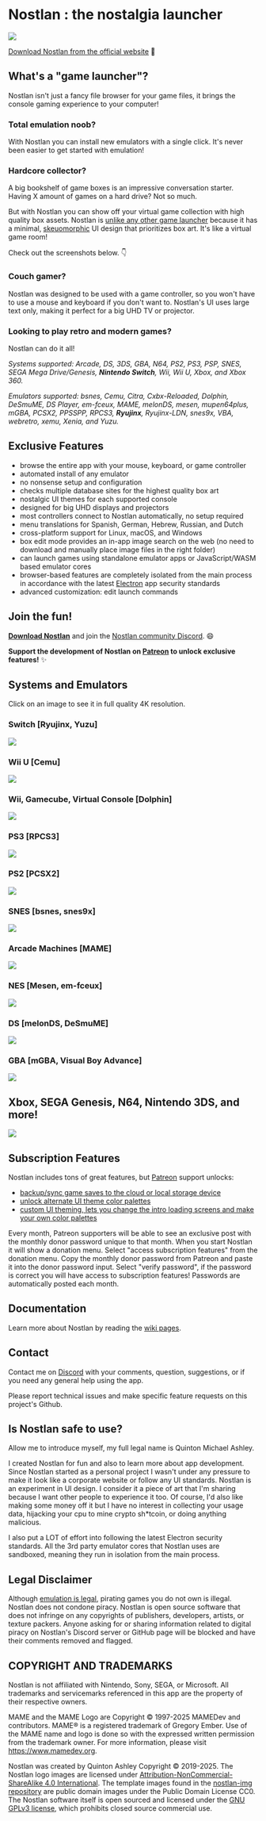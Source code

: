 # Nostlan : the nostalgia launcher

<a href="https://quinton-ashley.github.io/nostlan-web">
<img src="https://nostlan.github.io/nostlan-screenshots/nostlan_ad_banner.png">
</a>

[Download Nostlan from the official website](https://quinton-ashley.github.io/nostlan-web) 🤝

## What's a "game launcher"?

Nostlan isn't just a fancy file browser for your game files, it brings the console gaming experience to your computer!

### Total emulation noob?

With Nostlan you can install new emulators with a single click. It's never been easier to get started with emulation!

### Hardcore collector?

A big bookshelf of game boxes is an impressive conversation starter. Having X amount of games on a hard drive? Not so much.

But with Nostlan you can show off your virtual game collection with high quality box assets. Nostlan is [unlike any other game launcher](https://github.com/nostlan/nostlan/wiki/How-is-Nostlan-different-from-other-front-ends%3F) because it has a minimal, [skeuomorphic](https://en.wikipedia.org/wiki/Skeuomorph) UI design that prioritizes box art. It's like a virtual game room!

Check out the screenshots below. 👇

### Couch gamer?

Nostlan was designed to be used with a game controller, so you won't have to use a mouse and keyboard if you don't want to. Nostlan's UI uses large text only, making it perfect for a big UHD TV or projector.

### Looking to play retro and modern games?

Nostlan can do it all!

_Systems supported: Arcade, DS, 3DS, GBA, N64, PS2, PS3, PSP, SNES, SEGA Mega Drive/Genesis, **Nintendo Switch**, Wii, Wii U, Xbox, and Xbox 360._

_Emulators supported: bsnes, Cemu, Citra, Cxbx-Reloaded, Dolphin, DeSmuME, DS Player, em-fceux, MAME, melonDS, mesen, mupen64plus, mGBA, PCSX2, PPSSPP, RPCS3, **Ryujinx**, Ryujinx-LDN, snes9x, VBA, webretro, xemu, Xenia, and Yuzu._

## Exclusive Features

- browse the entire app with your mouse, keyboard, or game controller
- automated install of any emulator
- no nonsense setup and configuration
- checks multiple database sites for the highest quality box art
- nostalgic UI themes for each supported console
- designed for big UHD displays and projectors
- most controllers connect to Nostlan automatically, no setup required
- menu translations for Spanish, German, Hebrew, Russian, and Dutch
- cross-platform support for Linux, macOS, and Windows
- box edit mode provides an in-app image search on the web (no need to download and manually place image files in the right folder)
- can launch games using standalone emulator apps or JavaScript/WASM based emulator cores
- browser-based features are completely isolated from the main process in accordance with the latest [Electron](https://electronjs.org/) app security standards
- advanced customization: edit launch commands

## Join the fun!

**[Download Nostlan](https://github.com/nostlan/nostlan/releases)** and join the [Nostlan community Discord](https://discord.gg/cT2yNC6). 😄

**Support the development of Nostlan on [Patreon](https://www.patreon.com/nostlan) to unlock exclusive features!** ✨

## Systems and Emulators

Click on an image to see it in full quality 4K resolution.

### Switch [Ryujinx, Yuzu]

<p><a href="https://nostlan.github.io/nostlan-screenshots/switch.png">
<img src="https://nostlan.github.io/nostlan-screenshots/switch_LQ.png">
</a></p>

### Wii U [Cemu]

<p><a href="https://nostlan.github.io/nostlan-screenshots/wiiu.png">
<img src="https://nostlan.github.io/nostlan-screenshots/wiiu_LQ.png">
</a></p>

### Wii, Gamecube, Virtual Console [Dolphin]

<p><a href="https://nostlan.github.io/nostlan-screenshots/wii.png">
<img src="https://nostlan.github.io/nostlan-screenshots/wii_LQ.png">
</a></p>

### PS3 [RPCS3]

<p><a href="https://nostlan.github.io/nostlan-screenshots/ps3.png">
<img src="https://nostlan.github.io/nostlan-screenshots/ps3_LQ.png">
</a></p>

### PS2 [PCSX2]

<p><a href="https://nostlan.github.io/nostlan-screenshots/ps2.png">
<img src="https://nostlan.github.io/nostlan-screenshots/ps2_LQ.png">
</a></p>

### SNES [bsnes, snes9x]

<p><a href="https://nostlan.github.io/nostlan-screenshots/snes.png">
<img src="https://nostlan.github.io/nostlan-screenshots/snes_LQ.png">
</a></p>

### Arcade Machines [MAME]

<p><a href="https://nostlan.github.io/nostlan-screenshots/mame.png">
<img src="https://nostlan.github.io/nostlan-screenshots/mame_LQ.png">
</a></p>

### NES [Mesen, em-fceux]

<p><a href="https://nostlan.github.io/nostlan-screenshots/nes.png">
<img src="https://nostlan.github.io/nostlan-screenshots/nes_LQ.png">
</a></p>

### DS [melonDS, DeSmuME]

<p><a href="https://nostlan.github.io/nostlan-screenshots/ds.png">
<img src="https://nostlan.github.io/nostlan-screenshots/ds_LQ.png">
</a></p>

### GBA [mGBA, Visual Boy Advance]

<p><a href="https://nostlan.github.io/nostlan-screenshots/gba.png">
<img src="https://nostlan.github.io/nostlan-screenshots/gba_LQ.png">
</a></p>

## Xbox, SEGA Genesis, N64, Nintendo 3DS, and more!

<p><a href="https://nostlan.github.io/nostlan-screenshots/more_systems.png">
<img src="https://nostlan.github.io/nostlan-screenshots/more_systems_LQ.jpg">
</a></p>

## Subscription Features

Nostlan includes tons of great features, but [Patreon](https://www.patreon.com/nostlan) support unlocks:

- [backup/sync game saves to the cloud or local storage device](https://github.com/nostlan/nostlan/wiki/Backup-Saves-and-Cloud-Save-Syncing)
- [unlock alternate UI theme color palettes](https://github.com/nostlan/nostlan/wiki/Change-Theme)
- [custom UI theming, lets you change the intro loading screens and make your own color palettes](https://github.com/nostlan/nostlan/wiki/Custom-Themes)

Every month, Patreon supporters will be able to see an exclusive post with the monthly donor password unique to that month. When you start Nostlan it will show a donation menu. Select "access subscription features" from the donation menu. Copy the monthly donor password from Patreon and paste it into the donor password input. Select "verify password", if the password is correct you will have access to subscription features! Passwords are automatically posted each month.

## Documentation

Learn more about Nostlan by reading the [wiki pages](https://github.com/nostlan/nostlan/wiki).

## Contact

Contact me on [Discord](https://discord.gg/cT2yNC6) with your comments, question, suggestions, or if you need any general help using the app.

Please report technical issues and make specific feature requests on this project's Github.

## Is Nostlan safe to use?

Allow me to introduce myself, my full legal name is Quinton Michael Ashley.

I created Nostlan for fun and also to learn more about app development. Since Nostlan started as a personal project I wasn't under any pressure to make it look like a corporate website or follow any UI standards. Nostlan is an experiment in UI design. I consider it a piece of art that I'm sharing because I want other people to experience it too. Of course, I'd also like making some money off it but I have no interest in collecting your usage data, hijacking your cpu to mine crypto sh\*tcoin, or doing anything malicious.

I also put a LOT of effort into following the latest Electron security standards. All the 3rd party emulator cores that Nostlan uses are sandboxed, meaning they run in isolation from the main process.

## Legal Disclaimer

Although [emulation is legal](https://en.wikipedia.org/wiki/Bleem!), pirating games you do not own is illegal. Nostlan does not condone piracy. Nostlan is open source software that does not infringe on any copyrights of publishers, developers, artists, or texture packers. Anyone asking for or sharing information related to digital piracy on Nostlan's Discord server or GitHub page will be blocked and have their comments removed and flagged.

## COPYRIGHT AND TRADEMARKS

Nostlan is not affiliated with Nintendo, Sony, SEGA, or Microsoft. All trademarks and servicemarks referenced in this app are the property of their respective owners.

MAME and the MAME Logo are Copyright © 1997-2025 MAMEDev and contributors. MAME® is a registered trademark of Gregory Ember. Use of the MAME name and logo is done so with the expressed written permission from the trademark owner. For more information, please visit <https://www.mamedev.org>.

Nostlan was created by Quinton Ashley Copyright © 2019-2025. The Nostlan logo images are licensed under [Attribution-NonCommercial-ShareAlike 4.0 International](https://creativecommons.org/licenses/by-nc-sa/4.0/). The template images found in the [nostlan-img repository](https://github.com/nostlan/nostlan-img) are public domain images under the Public Domain License CC0. The Nostlan software itself is open sourced and licensed under the [GNU GPLv3 license](https://en.wikipedia.org/wiki/GNU_General_Public_License), which prohibits closed source commercial use.

